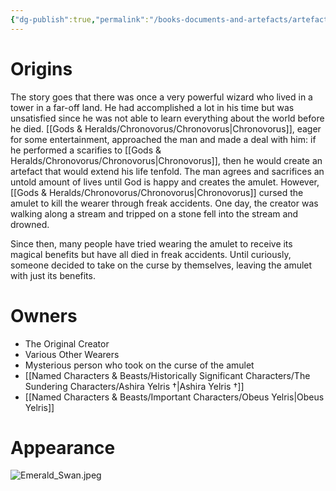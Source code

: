 ```yaml
---
{"dg-publish":true,"permalink":"/books-documents-and-artefacts/artefacts/the-emerald-swan-amulet/","tags":["Artefact"],"updated":"2024-12-31T22:15:52.326+00:00"}
---
```



# Origins
The story goes that there was once a very powerful wizard who lived in a tower in a far-off land. He had accomplished a lot in his time but was unsatisfied since he was not able to learn everything about the world before he died. [[Gods & Heralds/Chronovorus/Chronovorus\|Chronovorus]], eager for some entertainment, approached the man and made a deal with him: if he performed a scarifies to [[Gods & Heralds/Chronovorus/Chronovorus\|Chronovorus]], then he would create an artefact that would extend his life tenfold. The man agrees and sacrifices an untold amount of lives until God is happy and creates the amulet. However, [[Gods & Heralds/Chronovorus/Chronovorus\|Chronovorus]] cursed the amulet to kill the wearer through freak accidents. One day, the creator was walking along a stream and tripped on a stone fell into the stream and drowned. 

Since then, many people have tried wearing the amulet to receive its magical benefits but have all died in freak accidents. Until curiously, someone decided to take on the curse by themselves, leaving the amulet with just its benefits.

# Owners
- The Original Creator 
- Various Other Wearers
- Mysterious person who took on the curse of the amulet
- [[Named Characters & Beasts/Historically Significant  Characters/The Sundering Characters/Ashira Yelris †\|Ashira Yelris †]]
- [[Named Characters & Beasts/Important Characters/Obeus Yelris\|Obeus Yelris]]

# Appearance

![Emerald_Swan.jpeg](/img/user/Admin/Attachments/Emerald_Swan.jpeg)

